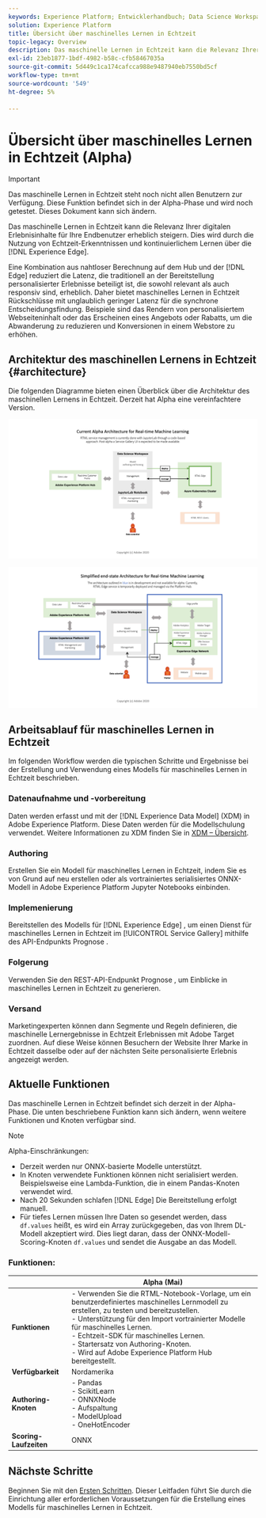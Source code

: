 ```yaml
---
keywords: Experience Platform; Entwicklerhandbuch; Data Science Workspace; beliebte Themen; Echtzeit-maschinelles Lernen
solution: Experience Platform
title: Übersicht über maschinelles Lernen in Echtzeit
topic-legacy: Overview
description: Das maschinelle Lernen in Echtzeit kann die Relevanz Ihrer digitalen Erlebnisinhalte für Ihre Endbenutzer erheblich steigern. Dies wird durch die Nutzung von Echtzeit-Unterscheidungen und kontinuierlichem Lernen am Experience Edge ermöglicht.
exl-id: 23eb1877-1bdf-4982-b58c-cfb58467035a
source-git-commit: 5d449c1ca174cafcca988e9487940eb7550bd5cf
workflow-type: tm+mt
source-wordcount: '549'
ht-degree: 5%

---
```


# Übersicht über maschinelles Lernen in Echtzeit (Alpha)

>[!IMPORTANT]
>
>Das maschinelle Lernen in Echtzeit steht noch nicht allen Benutzern zur Verfügung. Diese Funktion befindet sich in der Alpha-Phase und wird noch getestet. Dieses Dokument kann sich ändern.

Das maschinelle Lernen in Echtzeit kann die Relevanz Ihrer digitalen Erlebnisinhalte für Ihre Endbenutzer erheblich steigern. Dies wird durch die Nutzung von Echtzeit-Erkenntnissen und kontinuierlichem Lernen über die [!DNL Experience Edge].

Eine Kombination aus nahtloser Berechnung auf dem Hub und der [!DNL Edge] reduziert die Latenz, die traditionell an der Bereitstellung personalisierter Erlebnisse beteiligt ist, die sowohl relevant als auch responsiv sind, erheblich. Daher bietet maschinelles Lernen in Echtzeit Rückschlüsse mit unglaublich geringer Latenz für die synchrone Entscheidungsfindung. Beispiele sind das Rendern von personalisiertem Webseiteninhalt oder das Erscheinen eines Angebots oder Rabatts, um die Abwanderung zu reduzieren und Konversionen in einem Webstore zu erhöhen.

## Architektur des maschinellen Lernens in Echtzeit {#architecture}

Die folgenden Diagramme bieten einen Überblick über die Architektur des maschinellen Lernens in Echtzeit. Derzeit hat Alpha eine vereinfachtere Version.

![Alpha-Bogen](../images/rtml/alpha-arch.png)

![Vereinfachte Übersicht](../images/rtml/end-to-end-arch.png)

## Arbeitsablauf für maschinelles Lernen in Echtzeit

Im folgenden Workflow werden die typischen Schritte und Ergebnisse bei der Erstellung und Verwendung eines Modells für maschinelles Lernen in Echtzeit beschrieben.

### Datenaufnahme und -vorbereitung

Daten werden erfasst und mit der [!DNL Experience Data Model] (XDM) in Adobe Experience Platform. Diese Daten werden für die Modellschulung verwendet. Weitere Informationen zu XDM finden Sie in [XDM – Übersicht](../../xdm/home.md).

### Authoring

Erstellen Sie ein Modell für maschinelles Lernen in Echtzeit, indem Sie es von Grund auf neu erstellen oder als vortrainiertes serialisiertes ONNX-Modell in Adobe Experience Platform Jupyter Notebooks einbinden.

### Implemenierung

Bereitstellen des Modells für [!DNL Experience Edge] , um einen Dienst für maschinelles Lernen in Echtzeit im [!UICONTROL Service Gallery] mithilfe des API-Endpunkts Prognose .

### Folgerung   

Verwenden Sie den REST-API-Endpunkt Prognose , um Einblicke in maschinelles Lernen in Echtzeit zu generieren.

### Versand

Marketingexperten können dann Segmente und Regeln definieren, die maschinelle Lernergebnisse in Echtzeit Erlebnissen mit Adobe Target zuordnen. Auf diese Weise können Besuchern der Website Ihrer Marke in Echtzeit dasselbe oder auf der nächsten Seite personalisierte Erlebnis angezeigt werden.

## Aktuelle Funktionen

Das maschinelle Lernen in Echtzeit befindet sich derzeit in der Alpha-Phase. Die unten beschriebene Funktion kann sich ändern, wenn weitere Funktionen und Knoten verfügbar sind.

>[!NOTE]
>
> Alpha-Einschränkungen:
> - Derzeit werden nur ONNX-basierte Modelle unterstützt.
> - In Knoten verwendete Funktionen können nicht serialisiert werden. Beispielsweise eine Lambda-Funktion, die in einem Pandas-Knoten verwendet wird.
> - Nach 20 Sekunden schlafen [!DNL Edge] Die Bereitstellung erfolgt manuell.
> - Für tiefes Lernen müssen Ihre Daten so gesendet werden, dass `df.values` heißt, es wird ein Array zurückgegeben, das von Ihrem DL-Modell akzeptiert wird. Dies liegt daran, dass der ONNX-Modell-Scoring-Knoten `df.values` und sendet die Ausgabe an das Modell.



### Funktionen:

|  | Alpha (Mai) |
| --- | --- |
| **Funktionen** | - Verwenden Sie die RTML-Notebook-Vorlage, um ein benutzerdefiniertes maschinelles Lernmodell zu erstellen, zu testen und bereitzustellen. <br> - Unterstützung für den Import vortrainierter Modelle für maschinelles Lernen. <br> - Echtzeit-SDK für maschinelles Lernen. <br> - Startersatz von Authoring-Knoten. <br> - Wird auf Adobe Experience Platform Hub bereitgestellt. |
| **Verfügbarkeit** | Nordamerika |
| **Authoring-Knoten** | - Pandas <br> - ScikitLearn <br> - ONNXNode <br> - Aufspaltung <br> - ModelUpload <br> - OneHotEncoder |
| **Scoring-Laufzeiten** | ONNX |

## Nächste Schritte

Beginnen Sie mit den [Ersten Schritten](./getting-started.md). Dieser Leitfaden führt Sie durch die Einrichtung aller erforderlichen Voraussetzungen für die Erstellung eines Modells für maschinelles Lernen in Echtzeit.
